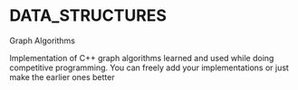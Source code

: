 # DATA_STRUCTURES
Graph Algorithms

Implementation of C++ graph algorithms learned and used while doing competitive programming. You can freely add your implementations or just make the earlier ones better
